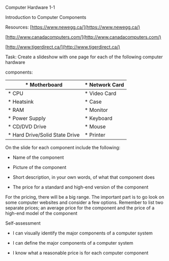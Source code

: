 Computer Hardware 1-1

Introduction to Computer Components

Resources: [https://www.newegg.ca/](https://www.newegg.ca/)

 [http://www.canadacomputers.com/](http://www.canadacomputers.com/)

 [http://www.tigerdirect.ca/](http://www.tigerdirect.ca/)

Task: Create a slideshow with one page for each of the following computer hardware 

components:

|* Motherboard | * Network Card |
| ------- | ------- |
|* CPU | * Video Card |
|* Heatsink | * Case |
|* RAM | * Monitor |
|* Power Supply | * Keyboard |
|* CD/DVD Drive | * Mouse |
|* Hard Drive/Solid State Drive | * Printer |

On the slide for each component include the following:

* Name of the component

* Picture of the component

* Short description, in your own words, of what that component does

* The price for a standard and high-end version of the component

For the pricing, there will be a big range. The important part is to go look on some computer websites and consider a few options. Remember to list two separate prices; an average price for the component and the price of a high-end model of the component

Self-assessment

* I can visually identify the major components of a computer system 

* I can define the major components of a computer system

* I know what a reasonable price is for each computer component


